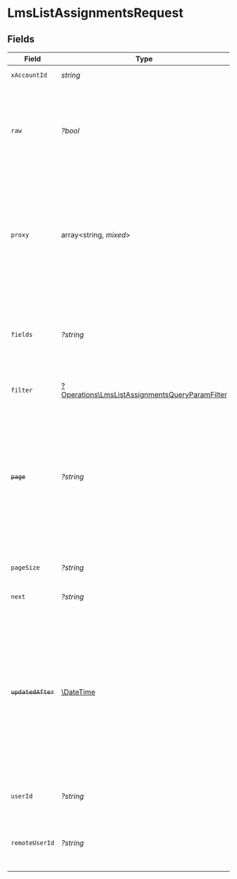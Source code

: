# LmsListAssignmentsRequest


## Fields

| Field                                                                                                                                                                                                                                                                                           | Type                                                                                                                                                                                                                                                                                            | Required                                                                                                                                                                                                                                                                                        | Description                                                                                                                                                                                                                                                                                     | Example                                                                                                                                                                                                                                                                                         |
| ----------------------------------------------------------------------------------------------------------------------------------------------------------------------------------------------------------------------------------------------------------------------------------------------- | ----------------------------------------------------------------------------------------------------------------------------------------------------------------------------------------------------------------------------------------------------------------------------------------------- | ----------------------------------------------------------------------------------------------------------------------------------------------------------------------------------------------------------------------------------------------------------------------------------------------- | ----------------------------------------------------------------------------------------------------------------------------------------------------------------------------------------------------------------------------------------------------------------------------------------------- | ----------------------------------------------------------------------------------------------------------------------------------------------------------------------------------------------------------------------------------------------------------------------------------------------- |
| `xAccountId`                                                                                                                                                                                                                                                                                    | *string*                                                                                                                                                                                                                                                                                        | :heavy_check_mark:                                                                                                                                                                                                                                                                              | The account identifier                                                                                                                                                                                                                                                                          |                                                                                                                                                                                                                                                                                                 |
| `raw`                                                                                                                                                                                                                                                                                           | *?bool*                                                                                                                                                                                                                                                                                         | :heavy_minus_sign:                                                                                                                                                                                                                                                                              | Indicates that the raw request result should be returned in addition to the mapped result (default value is false)                                                                                                                                                                              |                                                                                                                                                                                                                                                                                                 |
| `proxy`                                                                                                                                                                                                                                                                                         | array<string, *mixed*>                                                                                                                                                                                                                                                                          | :heavy_minus_sign:                                                                                                                                                                                                                                                                              | Query parameters that can be used to pass through parameters to the underlying provider request by surrounding them with 'proxy' key                                                                                                                                                            |                                                                                                                                                                                                                                                                                                 |
| `fields`                                                                                                                                                                                                                                                                                        | *?string*                                                                                                                                                                                                                                                                                       | :heavy_minus_sign:                                                                                                                                                                                                                                                                              | The comma separated list of fields that will be returned in the response (if empty, all fields are returned)                                                                                                                                                                                    | id,remote_id,external_reference,user_id,remote_user_id,course_id,remote_course_id,updated_at,created_at,due_date,status,progress,learning_object_type,learning_object_id,remote_learning_object_id,learning_object_external_reference,certificate_url,result,completed_at,unified_custom_fields |
| `filter`                                                                                                                                                                                                                                                                                        | [?Operations\LmsListAssignmentsQueryParamFilter](../../Models/Operations/LmsListAssignmentsQueryParamFilter.md)                                                                                                                                                                                 | :heavy_minus_sign:                                                                                                                                                                                                                                                                              | LMS Assignment Filter                                                                                                                                                                                                                                                                           |                                                                                                                                                                                                                                                                                                 |
| ~~`page`~~                                                                                                                                                                                                                                                                                      | *?string*                                                                                                                                                                                                                                                                                       | :heavy_minus_sign:                                                                                                                                                                                                                                                                              | : warning: ** DEPRECATED **: This will be removed in a future release, please migrate away from it as soon as possible.<br/><br/>The page number of the results to fetch                                                                                                                        |                                                                                                                                                                                                                                                                                                 |
| `pageSize`                                                                                                                                                                                                                                                                                      | *?string*                                                                                                                                                                                                                                                                                       | :heavy_minus_sign:                                                                                                                                                                                                                                                                              | The number of results per page (default value is 25)                                                                                                                                                                                                                                            |                                                                                                                                                                                                                                                                                                 |
| `next`                                                                                                                                                                                                                                                                                          | *?string*                                                                                                                                                                                                                                                                                       | :heavy_minus_sign:                                                                                                                                                                                                                                                                              | The unified cursor                                                                                                                                                                                                                                                                              |                                                                                                                                                                                                                                                                                                 |
| ~~`updatedAfter`~~                                                                                                                                                                                                                                                                              | [\DateTime](https://www.php.net/manual/en/class.datetime.php)                                                                                                                                                                                                                                   | :heavy_minus_sign:                                                                                                                                                                                                                                                                              | : warning: ** DEPRECATED **: This will be removed in a future release, please migrate away from it as soon as possible.<br/><br/>Use a string with a date to only select results updated after that given date                                                                                  | 2020-01-01T00:00:00.000Z                                                                                                                                                                                                                                                                        |
| `userId`                                                                                                                                                                                                                                                                                        | *?string*                                                                                                                                                                                                                                                                                       | :heavy_minus_sign:                                                                                                                                                                                                                                                                              | The user ID associated with this assignment                                                                                                                                                                                                                                                     | c28xyrc55866bvuv                                                                                                                                                                                                                                                                                |
| `remoteUserId`                                                                                                                                                                                                                                                                                  | *?string*                                                                                                                                                                                                                                                                                       | :heavy_minus_sign:                                                                                                                                                                                                                                                                              | Provider's unique identifier of the user related to the assignment                                                                                                                                                                                                                              | e3cb75bf-aa84-466e-a6c1-b8322b257a48                                                                                                                                                                                                                                                            |